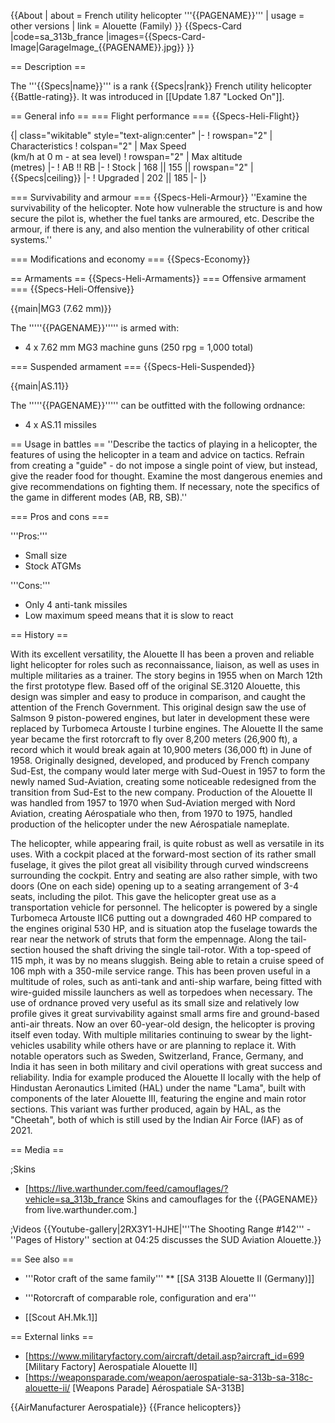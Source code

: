 {{About
| about = French utility helicopter '''{{PAGENAME}}'''
| usage = other versions
| link = Alouette (Family)
}}
{{Specs-Card
|code=sa_313b_france
|images={{Specs-Card-Image|GarageImage_{{PAGENAME}}.jpg}}
}}

== Description ==
<!-- ''In the description, the first part should be about the history of and the creation and combat usage of the helicopter, as well as its key features. In the second part, tell the reader about the helicopter in the game. Insert a screenshot of the vehicle, so that if the novice player does not remember the vehicle by name, he will immediately understand what kind of vehicle the article is talking about.'' -->
The '''{{Specs|name}}''' is a rank {{Specs|rank}} French utility helicopter {{Battle-rating}}. It was introduced in [[Update 1.87 "Locked On"]].

== General info ==
=== Flight performance ===
{{Specs-Heli-Flight}}
<!-- ''Describe how the helicopter behaves in the air. Speed, manoeuvrability, acceleration and allowable loads - these are the most important characteristics of the vehicle.'' -->

{| class="wikitable" style="text-align:center"
|-
! rowspan="2" | Characteristics
! colspan="2" | Max Speed<br>(km/h at 0 m - at sea level)
! rowspan="2" | Max altitude<br>(metres)
|-
! AB !! RB
|-
! Stock
| 168 || 155 || rowspan="2" | {{Specs|ceiling}}
|-
! Upgraded
| 202 || 185
|-
|}

=== Survivability and armour ===
{{Specs-Heli-Armour}}
''Examine the survivability of the helicopter. Note how vulnerable the structure is and how secure the pilot is, whether the fuel tanks are armoured, etc. Describe the armour, if there is any, and also mention the vulnerability of other critical systems.''

=== Modifications and economy ===
{{Specs-Economy}}

== Armaments ==
{{Specs-Heli-Armaments}}
=== Offensive armament ===
{{Specs-Heli-Offensive}}
<!-- ''Describe the offensive armament of the helicopter, if any. Describe how effective the cannons and machine guns are in battle, also what ammunition belts or drums are better to use. If there is no offensive weaponry, delete this subsection.'' -->
{{main|MG3 (7.62 mm)}}

The '''''{{PAGENAME}}''''' is armed with:

* 4 x 7.62 mm MG3 machine guns (250 rpg = 1,000 total)

=== Suspended armament ===
{{Specs-Heli-Suspended}}
<!-- ''Describe the helicopter's suspended armament: additional cannons under the winglets, any bombs, and rockets. Since any helicopter is essentially only a platform for suspended weaponry, this section is significant and deserves your special attention. If there is no suspended weaponry remove this subsection.'' -->
{{main|AS.11}}

The '''''{{PAGENAME}}''''' can be outfitted with the following ordnance:

* 4 x AS.11 missiles

== Usage in battles ==
''Describe the tactics of playing in a helicopter, the features of using the helicopter in a team and advice on tactics. Refrain from creating a "guide" - do not impose a single point of view, but instead, give the reader food for thought. Examine the most dangerous enemies and give recommendations on fighting them. If necessary, note the specifics of the game in different modes (AB, RB, SB).''

=== Pros and cons ===
<!-- ''Summarise and briefly evaluate the vehicle in terms of its characteristics and combat effectiveness. Mark its pros and cons in the bulleted list. Try not to use more than 6 points for each of the characteristics. Avoid using categorical definitions such as "bad", "good" and the like - use substitutions with softer forms such as "inadequate" and "effective".'' -->

'''Pros:'''

* Small size
* Stock ATGMs

'''Cons:'''

* Only 4 anti-tank missiles
* Low maximum speed means that it is slow to react

== History ==
<!-- ''Describe the history of the creation and combat usage of the helicopter in more detail than in the introduction. If the historical reference turns out to be too long, take it to a separate article, taking a link to the article about the vehicle and adding a block "/History" (example: <nowiki>https://wiki.warthunder.com/(Vehicle-name)/History</nowiki>) and add a link to it here using the <code>main</code> template. Be sure to reference text and sources by using <code><nowiki><ref></ref></nowiki></code>, as well as adding them at the end of the article with <code><nowiki><references /></nowiki></code>. This section may also include the vehicle's dev blog entry (if applicable) and the in-game encyclopedia description (under <code><nowiki>=== In-game description ===</nowiki></code>, also if applicable).'' -->
With its excellent versatility, the Alouette II has been a proven and reliable light helicopter for roles such as reconnaissance, liaison, as well as uses in multiple militaries as a trainer. The story begins in 1955 when on March 12th the first prototype flew. Based off of the original SE.3120 Alouette, this design was simpler and easy to produce in comparison, and caught the attention of the French Government. This original design saw the use of Salmson 9 piston-powered engines, but later in development these were replaced by Turbomeca Artouste I turbine engines. The Alouette II the same year became the first rotorcraft to fly over 8,200 meters (26,900 ft), a record which it would break again at 10,900 meters (36,000 ft) in June of 1958. Originally designed, developed, and produced by French company Sud-Est, the company would later merge with Sud-Ouest in 1957 to form the newly named Sud-Aviation, creating some noticeable redesigned from the transition from Sud-Est to the new company. Production of the Alouette II was handled from 1957 to 1970 when Sud-Aviation merged with Nord Aviation, creating Aérospatiale who then, from 1970 to 1975, handled production of the helicopter under the new Aérospatiale nameplate.

The helicopter, while appearing frail, is quite robust as well as versatile in its uses. With a cockpit placed at the forward-most section of its rather small fuselage, it gives the pilot great all visibility through curved windscreens surrounding the cockpit. Entry and seating are also rather simple, with two doors (One on each side) opening up to a seating arrangement of 3-4 seats, including the pilot. This gave the helicopter great use as a transportation vehicle for personnel. The helicopter is powered by a single Turbomeca Artouste IIC6 putting out a downgraded 460 HP compared to the engines original 530 HP, and is situation atop the fuselage towards the rear near the network of struts that form the empennage. Along the tail-section housed the shaft driving the single tail-rotor. With a top-speed of 115 mph, it was by no means sluggish. Being able to retain a cruise speed of 106 mph with a 350-mile service range. This has been proven useful in a multitude of roles, such as anti-tank and anti-ship warfare, being fitted with wire-guided missile launchers as well as torpedoes when necessary. The use of ordnance proved very useful as its small size and relatively low profile gives it great survivability against small arms fire and ground-based anti-air threats. Now an over 60-year-old design, the helicopter is proving itself even today. With multiple militaries continuing to swear by the light-vehicles usability while others have or are planning to replace it. With notable operators such as Sweden, Switzerland, France, Germany, and India it has seen in both military and civil operations with great success and reliability. India for example produced the Alouette II locally with the help of Hindustan Aeronautics Limited (HAL) under the name "Lama", built with components of the later Alouette III, featuring the engine and main rotor sections. This variant was further produced, again by HAL, as the "Cheetah", both of which is still used by the Indian Air Force (IAF) as of 2021.

== Media ==
<!-- ''Excellent additions to the article would be video guides, screenshots from the game, and photos.'' -->

;Skins

* [https://live.warthunder.com/feed/camouflages/?vehicle=sa_313b_france Skins and camouflages for the {{PAGENAME}} from live.warthunder.com.]

;Videos
{{Youtube-gallery|2RX3Y1-HJHE|'''The Shooting Range #142''' - ''Pages of History'' section at 04:25 discusses the SUD Aviation Alouette.}}

== See also ==

* '''Rotor craft of the same family'''
** [[SA 313B Alouette II (Germany)]]

* '''Rotorcraft of comparable role, configuration and era'''
* [[Scout AH.Mk.1]]

== External links ==
<!-- ''Paste links to sources and external resources, such as:''
* ''topic on the official game forum;''
* ''other literature.'' -->

* [https://www.militaryfactory.com/aircraft/detail.asp?aircraft_id=699 <nowiki>[Military Factory]</nowiki> Aerospatiale Alouette II]
* [https://weaponsparade.com/weapon/aerospatiale-sa-313b-sa-318c-alouette-ii/ <nowiki>[Weapons Parade]</nowiki> Aérospatiale SA-313B]

{{AirManufacturer Aerospatiale}}
{{France helicopters}}